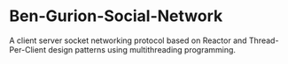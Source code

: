 # Ben-Gurion-Social-Network
A client server socket networking protocol based on Reactor and Thread-Per-Client design patterns using multithreading programming. 
